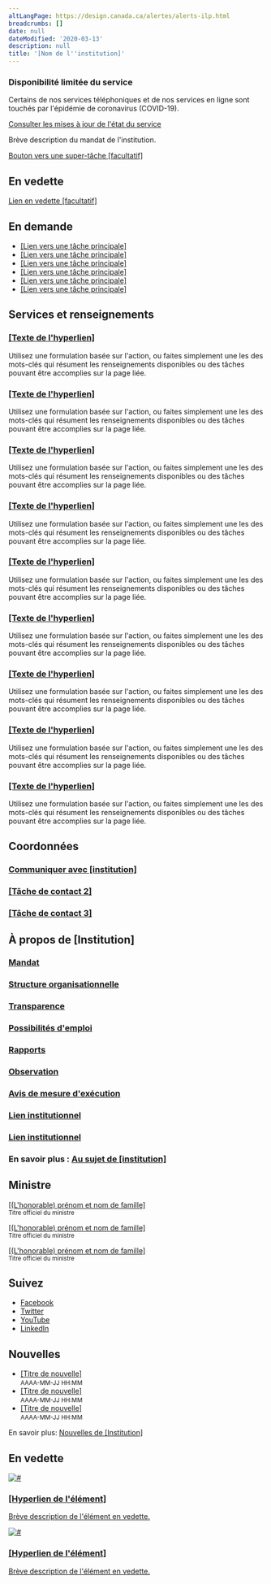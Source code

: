 ```yaml
---
altLangPage: https://design.canada.ca/alertes/alerts-ilp.html
breadcrumbs: []
date: null
dateModified: '2020-03-13'
description: null
title: '[Nom de l''institution]'
---
```


<div class="ilp-top-alert">
 <div class="container">
  <section class="alert alert-warning">
   <h3>
    Disponibilité limitée du service
   </h3>
   <p>
    Certains de nos services téléphoniques et de nos services en ligne sont touchés par l'épidémie de coronavirus (COVID-19).
   </p>
   <p>
    <a href="#">
     Consulter les mises à jour de l'état du service
    </a>
   </p>
  </section>
 </div>
</div>

<div class="ip-cover-img ilp-alert">
 <div class="container">
  <div class="row">
   <div class="col-md-7">
    <p>
     Brève description du mandat de l'institution.
    </p>
    <a class="btn btn-call-to-action ip-btn" href="#">
     Bouton vers une super-tâche [facultatif]
    </a>
   </div>
   <div class="clearfix">
   </div>
  </div>
 </div>
</div>

<section class="featured opct-90">
 <div class="container">
  <div class="row">
   <div class="col-sm-12">
    <h2 class="wb-inv">
     En vedette
    </h2>
    <a class="h5" href="#">
     Lien en vedette [facultatif]
    </a>
   </div>
  </div>
 </div>
</section>

<section class="most-requested well well-md brdr-0">
 <div class="container">
  <div class="row">
   <div class="col-sm-12">
    <h2 class="mrgn-tp-md">
     En demande
    </h2>
    <ul class="wb-eqht list-unstyled mrgn-tp-md mrgn-bttm-sm lst-spcd-2 list-responsive-3">
     <li>
      <a href="#">
       [Lien vers une tâche principale]
      </a>
     </li>
     <li>
      <a href="#">
       [Lien vers une tâche principale]
      </a>
     </li>
     <li>
      <a href="#">
       [Lien vers une tâche principale]
      </a>
     </li>
     <li>
      <a href="#">
       [Lien vers une tâche principale]
      </a>
     </li>
     <li>
      <a href="#">
       [Lien vers une tâche principale]
      </a>
     </li>
     <li>
      <a href="#">
       [Lien vers une tâche principale]
      </a>
     </li>
    </ul>
   </div>
  </div>
 </div>
</section>

<section class="gc-srvinfo mrgn-bttm-lg">
 <div class="container">
  <div class="row">
   <h2 class="wb-inv">
    Services et renseignements
   </h2>
   <div class="wb-eqht">
    <section class="col-md-4">
     <h3>
      <a href="#">
       [Texte de l'hyperlien]
      </a>
     </h3>
     <p>
      Utilisez une formulation basée sur l'action, ou faites simplement une les des mots-clés qui résument les renseignements disponibles ou des tâches pouvant être accomplies sur la page liée.
     </p>
    </section>
    <section class="col-md-4">
     <h3>
      <a href="#">
       [Texte de l'hyperlien]
      </a>
     </h3>
     <p>
      Utilisez une formulation basée sur l'action, ou faites simplement une les des mots-clés qui résument les renseignements disponibles ou des tâches pouvant être accomplies sur la page liée.
     </p>
    </section>
    <section class="col-md-4">
     <h3>
      <a href="#">
       [Texte de l'hyperlien]
      </a>
     </h3>
     <p>
      Utilisez une formulation basée sur l'action, ou faites simplement une les des mots-clés qui résument les renseignements disponibles ou des tâches pouvant être accomplies sur la page liée.
     </p>
    </section>
    <section class="col-md-4">
     <h3>
      <a href="#">
       [Texte de l'hyperlien]
      </a>
     </h3>
     <p>
      Utilisez une formulation basée sur l'action, ou faites simplement une les des mots-clés qui résument les renseignements disponibles ou des tâches pouvant être accomplies sur la page liée.
     </p>
    </section>
    <section class="col-md-4">
     <h3>
      <a href="#">
       [Texte de l'hyperlien]
      </a>
     </h3>
     <p>
      Utilisez une formulation basée sur l'action, ou faites simplement une les des mots-clés qui résument les renseignements disponibles ou des tâches pouvant être accomplies sur la page liée.
     </p>
    </section>
    <section class="col-md-4">
     <h3>
      <a href="#">
       [Texte de l'hyperlien]
      </a>
     </h3>
     <p>
      Utilisez une formulation basée sur l'action, ou faites simplement une les des mots-clés qui résument les renseignements disponibles ou des tâches pouvant être accomplies sur la page liée.
     </p>
    </section>
    <section class="col-md-4">
     <h3>
      <a href="#">
       [Texte de l'hyperlien]
      </a>
     </h3>
     <p>
      Utilisez une formulation basée sur l'action, ou faites simplement une les des mots-clés qui résument les renseignements disponibles ou des tâches pouvant être accomplies sur la page liée.
     </p>
    </section>
    <section class="col-md-4">
     <h3>
      <a href="#">
       [Texte de l'hyperlien]
      </a>
     </h3>
     <p>
      Utilisez une formulation basée sur l'action, ou faites simplement une les des mots-clés qui résument les renseignements disponibles ou des tâches pouvant être accomplies sur la page liée.
     </p>
    </section>
    <section class="col-md-4">
     <h3>
      <a href="#">
       [Texte de l'hyperlien]
      </a>
     </h3>
     <p>
      Utilisez une formulation basée sur l'action, ou faites simplement une les des mots-clés qui résument les renseignements disponibles ou des tâches pouvant être accomplies sur la page liée.
     </p>
    </section>
    <div class="clearfix">
    </div>
   </div>
  </div>
 </div>
</section>

<div class="most-requested well well-sm brdr-0">
 <div class="container">
  <div class="row">
   <section class="wb-eqht">
    <h2 class="col-lg-3 h3">
     Coordonnées
    </h2>
    <span class="clearfix">
    </span>
    <section class="col-lg-4 col-sm-6">
     <h3 class="h5">
      <a href="#">
       Communiquer avec [institution]
      </a>
     </h3>
    </section>
    <section class="col-lg-4 col-sm-6">
     <h3 class="h5">
      <a href="#">
       [Tâche de contact 2]
      </a>
     </h3>
    </section>
    <section class="col-lg-4 col-sm-6">
     <h3 class="h5">
      <a href="#">
       [Tâche de contact 3]
      </a>
     </h3>
    </section>
   </section>
  </div>
  <div class="row">
   <section class="col-md-8 pull-left mrgn-bttm-lg">
    <h2 class="h3">
     À propos de [Institution]
    </h2>
    <div class="wb-eqht row">
     <div class="col-md-6">
      <section>
       <h3 class="h5">
        <a href="#">
         Mandat
        </a>
       </h3>
      </section>
     </div>
     <div class="col-md-6">
      <section>
       <h3 class="h5">
        <a href="#">
         Structure organisationnelle
        </a>
       </h3>
      </section>
     </div>
     <div class="col-md-6">
      <section>
       <h3 class="h5">
        <a href="#" rel="external">
         Transparence
        </a>
       </h3>
      </section>
     </div>
     <div class="col-md-6">
      <section>
       <h3 class="h5">
        <a href="#" rel="external">
         Possibilités d'emploi
        </a>
       </h3>
      </section>
     </div>
     <div class="col-md-6">
      <section>
       <h3 class="h5">
        <a href="#">
         Rapports
        </a>
       </h3>
      </section>
     </div>
     <div class="col-md-6">
      <section>
       <h3 class="h5">
        <a href="#">
         Observation
        </a>
       </h3>
      </section>
     </div>
     <div class="col-md-6">
      <section>
       <h3 class="h5">
        <a href="#">
         Avis de mesure d'exécution
        </a>
       </h3>
      </section>
     </div>
     <div class="col-md-6">
      <section>
       <h3 class="h5">
        <a href="#">
         Lien institutionnel
        </a>
       </h3>
      </section>
     </div>
     <div class="col-md-6">
      <section>
       <h3 class="h5">
        <a href="#">
         Lien institutionnel
        </a>
       </h3>
      </section>
     </div>
     <div class="col-md-6">
      <section>
       <h3 class="h5">
        En savoir plus :
        <a href="#" rel="external">
         Au sujet de [institution]
        </a>
       </h3>
      </section>
     </div>
    </div>
   </section>
   <div class="col-md-4 col-sm-5 pull-right mobile-left">
    <section class="lnkbx">
     <h2 class="h3">
      Ministre
     </h2>
     <p>
      <a href="#">
       [(L'honorable) prénom et nom de famille]
      </a>
      <br/>
      <small>
       Titre officiel du ministre
      </small>
     </p>
     <p>
      <a href="#">
       [(L'honorable) prénom et nom de famille]
      </a>
      <br/>
      <small>
       Titre officiel du ministre
      </small>
     </p>
     <p>
      <a href="#">
       [(L'honorable) prénom et nom de famille]
      </a>
      <br/>
      <small>
       Titre officiel du ministre
      </small>
     </p>
    </section>
    <section class="followus experimental">
     <h2 class="mrgn-tp-lg h3">
      Suivez
     </h2>
     <ul>
      <li>
       <a class="facebook" href="https://www.facebook.com/canrevagency" rel="external">
        <span class="wb-inv">
         Facebook
        </span>
       </a>
      </li>
      <li>
       <a class="twitter" href="https://twitter.com/CanRevAgency" rel="external">
        <span class="wb-inv">
         Twitter
        </span>
       </a>
      </li>
      <li>
       <a class="youtube" href="https://www.youtube.com/user/CanRevAgency" rel="external">
        <span class="wb-inv">
         YouTube
        </span>
       </a>
      </li>
      <li>
       <a class="linkedin" href="https://www.linkedin.com/company/cra-arc" rel="external">
        <span class="wb-inv">
         LinkedIn
        </span>
       </a>
      </li>
     </ul>
    </section>
   </div>
  </div>
 </div>
</div>

<div class="container">
 <div class="row">
  <section class="col-md-4 wb-feeds limit-3 gc-nws">
   <h2 class="h3">
    Nouvelles
   </h2>
   <ul class="feeds-cont list-unstyled lst-spcd feed-active">
    <li>
     <a href="#">
      [Titre de nouvelle]
     </a>
     <br/>
     <small class="feeds-date">
      AAAA-MM-JJ HH:MM
     </small>
    </li>
    <li>
     <a href="#">
      [Titre de nouvelle]
     </a>
     <br/>
     <small class="feeds-date">
      AAAA-MM-JJ HH:MM
     </small>
    </li>
    <li>
     <a href="#">
      [Titre de nouvelle]
     </a>
     <br/>
     <small class="feeds-date">
      AAAA-MM-JJ HH:MM
     </small>
    </li>
   </ul>
   <p>
    En savoir plus:
    <a class="admin" href="#">
     Nouvelles de [Institution]
    </a>
   </p>
  </section>
  <section class="col-md-8 gc-prtts">
   <h2 class="h3">
    En vedette
   </h2>
   <div class="row wb-eqht">
    <div class="col-md-6 mrgn-bttm-md">
     <a class="hght-inhrt" href="#">
      <section class="well well-sm brdr-rds-0 hght-inhrt">
       <img alt="#" class="img-responsive full-width" src="https://wet-boew.github.io/themes-dist/GCWeb/img/360x203.png"/>
       <h3 class="h5">
        [Hyperlien de l'élément]
       </h3>
       <p>
        Brève description de l'élément en vedette.
       </p>
      </section>
     </a>
    </div>
    <div class="col-md-6 mrgn-bttm-md">
     <a class="hght-inhrt" href="https://www.canada.ca/en/revenue-agency/campaigns/my-benefits-credits.html">
      <section class="well well-sm brdr-rds-0 hght-inhrt">
       <img alt="#" class="img-responsive full-width" src="https://wet-boew.github.io/themes-dist/GCWeb/img/360x203.png"/>
       <h3 class="h5">
        [Hyperlien de l'élément]
       </h3>
       <p>
        Brève description de l'élément en vedette.
       </p>
      </section>
     </a>
    </div>
   </div>
  </section>
 </div>
</div>

<div class="container">
 <div id="def-preFooter">
 </div>
</div>